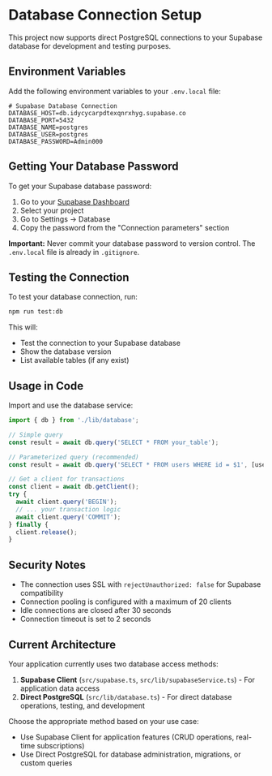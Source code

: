# Database Connection Setup

This project now supports direct PostgreSQL connections to your Supabase database for development and testing purposes.

## Environment Variables

Add the following environment variables to your `.env.local` file:

```env
# Supabase Database Connection
DATABASE_HOST=db.idycycarpdtexqnrxhyg.supabase.co
DATABASE_PORT=5432
DATABASE_NAME=postgres
DATABASE_USER=postgres
DATABASE_PASSWORD=Admin000
```

## Getting Your Database Password

To get your Supabase database password:

1. Go to your [Supabase Dashboard](https://supabase.com/dashboard)
2. Select your project
3. Go to Settings → Database
4. Copy the password from the "Connection parameters" section

**Important:** Never commit your database password to version control. The `.env.local` file is already in `.gitignore`.

## Testing the Connection

To test your database connection, run:

```bash
npm run test:db
```

This will:
- Test the connection to your Supabase database
- Show the database version
- List available tables (if any exist)

## Usage in Code

Import and use the database service:

```typescript
import { db } from './lib/database';

// Simple query
const result = await db.query('SELECT * FROM your_table');

// Parameterized query (recommended)
const result = await db.query('SELECT * FROM users WHERE id = $1', [userId]);

// Get a client for transactions
const client = await db.getClient();
try {
  await client.query('BEGIN');
  // ... your transaction logic
  await client.query('COMMIT');
} finally {
  client.release();
}
```

## Security Notes

- The connection uses SSL with `rejectUnauthorized: false` for Supabase compatibility
- Connection pooling is configured with a maximum of 20 clients
- Idle connections are closed after 30 seconds
- Connection timeout is set to 2 seconds

## Current Architecture

Your application currently uses two database access methods:

1. **Supabase Client** (`src/supabase.ts`, `src/lib/supabaseService.ts`) - For application data access
2. **Direct PostgreSQL** (`src/lib/database.ts`) - For direct database operations, testing, and development

Choose the appropriate method based on your use case:
- Use Supabase Client for application features (CRUD operations, real-time subscriptions)
- Use Direct PostgreSQL for database administration, migrations, or custom queries
